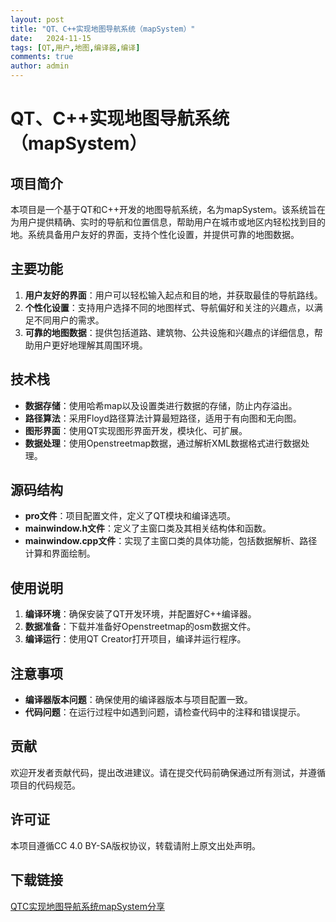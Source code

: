 ```yaml
---
layout: post
title: "QT、C++实现地图导航系统（mapSystem）"
date:   2024-11-15
tags: [QT,用户,地图,编译器,编译]
comments: true
author: admin
---
```

# QT、C++实现地图导航系统（mapSystem）

## 项目简介

本项目是一个基于QT和C++开发的地图导航系统，名为mapSystem。该系统旨在为用户提供精确、实时的导航和位置信息，帮助用户在城市或地区内轻松找到目的地。系统具备用户友好的界面，支持个性化设置，并提供可靠的地图数据。

## 主要功能

1. **用户友好的界面**：用户可以轻松输入起点和目的地，并获取最佳的导航路线。
2. **个性化设置**：支持用户选择不同的地图样式、导航偏好和关注的兴趣点，以满足不同用户的需求。
3. **可靠的地图数据**：提供包括道路、建筑物、公共设施和兴趣点的详细信息，帮助用户更好地理解其周围环境。

## 技术栈

- **数据存储**：使用哈希map以及设置类进行数据的存储，防止内存溢出。
- **路径算法**：采用Floyd路径算法计算最短路径，适用于有向图和无向图。
- **图形界面**：使用QT实现图形界面开发，模块化、可扩展。
- **数据处理**：使用Openstreetmap数据，通过解析XML数据格式进行数据处理。

## 源码结构

- **pro文件**：项目配置文件，定义了QT模块和编译选项。
- **mainwindow.h文件**：定义了主窗口类及其相关结构体和函数。
- **mainwindow.cpp文件**：实现了主窗口类的具体功能，包括数据解析、路径计算和界面绘制。

## 使用说明

1. **编译环境**：确保安装了QT开发环境，并配置好C++编译器。
2. **数据准备**：下载并准备好Openstreetmap的osm数据文件。
3. **编译运行**：使用QT Creator打开项目，编译并运行程序。

## 注意事项

- **编译器版本问题**：确保使用的编译器版本与项目配置一致。
- **代码问题**：在运行过程中如遇到问题，请检查代码中的注释和错误提示。

## 贡献

欢迎开发者贡献代码，提出改进建议。请在提交代码前确保通过所有测试，并遵循项目的代码规范。

## 许可证

本项目遵循CC 4.0 BY-SA版权协议，转载请附上原文出处声明。

## 下载链接

[QTC实现地图导航系统mapSystem分享](https://pan.quark.cn/s/de8986b2a613)